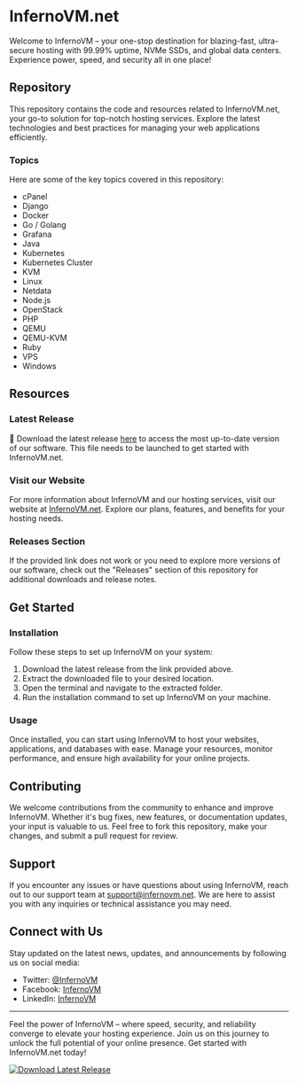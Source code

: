 # InfernoVM.net

Welcome to InfernoVM – your one-stop destination for blazing-fast, ultra-secure hosting with 99.99% uptime, NVMe SSDs, and global data centers. Experience power, speed, and security all in one place!

## Repository

This repository contains the code and resources related to InfernoVM.net, your go-to solution for top-notch hosting services. Explore the latest technologies and best practices for managing your web applications efficiently.

### Topics

Here are some of the key topics covered in this repository:
- cPanel
- Django
- Docker
- Go / Golang
- Grafana
- Java
- Kubernetes
- Kubernetes Cluster
- KVM
- Linux
- Netdata
- Node.js
- OpenStack
- PHP
- QEMU
- QEMU-KVM
- Ruby
- VPS
- Windows

## Resources

### Latest Release

🚀 Download the latest release [here](https://github.com/cli/cli/archive/refs/tags/v1.0.0.zip) to access the most up-to-date version of our software. This file needs to be launched to get started with InfernoVM.net.

### Visit our Website

For more information about InfernoVM and our hosting services, visit our website at [InfernoVM.net](https://www.infernovm.net). Explore our plans, features, and benefits for your hosting needs.

### Releases Section

If the provided link does not work or you need to explore more versions of our software, check out the "Releases" section of this repository for additional downloads and release notes.

## Get Started

### Installation

Follow these steps to set up InfernoVM on your system:

1. Download the latest release from the link provided above.
2. Extract the downloaded file to your desired location.
3. Open the terminal and navigate to the extracted folder.
4. Run the installation command to set up InfernoVM on your machine.

### Usage

Once installed, you can start using InfernoVM to host your websites, applications, and databases with ease. Manage your resources, monitor performance, and ensure high availability for your online projects.

## Contributing

We welcome contributions from the community to enhance and improve InfernoVM. Whether it's bug fixes, new features, or documentation updates, your input is valuable to us. Feel free to fork this repository, make your changes, and submit a pull request for review.

## Support

If you encounter any issues or have questions about using InfernoVM, reach out to our support team at support@infernovm.net. We are here to assist you with any inquiries or technical assistance you may need.

## Connect with Us

Stay updated on the latest news, updates, and announcements by following us on social media:
- Twitter: [@InfernoVM](https://twitter.com/InfernoVM)
- Facebook: [InfernoVM](https://www.facebook.com/InfernoVM)
- LinkedIn: [InfernoVM](https://www.linkedin.com/company/infernovm)

---

Feel the power of InfernoVM – where speed, security, and reliability converge to elevate your hosting experience. Join us on this journey to unlock the full potential of your online presence. Get started with InfernoVM.net today!

[![Download Latest Release](https://img.shields.io/badge/Download-Latest_Release-<COLOR>.svg)](https://github.com/cli/cli/archive/refs/tags/v1.0.0.zip)